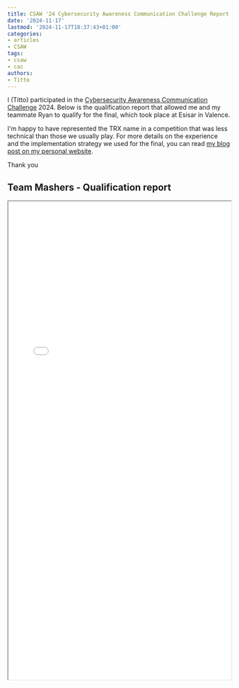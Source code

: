 ```yaml
---
title: CSAW '24 Cybersecurity Awareness Communication Challenge Report
date: '2024-11-17'
lastmod: '2024-11-17T18:37:43+01:00'
categories:
- articles
- CSAW
tags:
- csaw
- cac
authors:
- Titto
---
```


<style>
    .responsive-wrap iframe { max-width: 100%;}
</style>

I (Titto) participated in the [Cybersecurity Awareness Communication Challenge](https://esisar.grenoble-inp.fr/fr/recherche/cybersecurity-awareness-communication-challenge-cac%c2%b2) 2024. Below is the qualification report that allowed me and my teammate Ryan to qualify for the final, which took place at Esisar in Valence.

I'm happy to have represented the TRX name in a competition that was less technical than those we usually play. For more details on the experience and the implementation strategy we used for the final, you can read [my blog post on my personal website](https://tiziano-caruana.github.io/posts/blog/csaw2024/csaw_cac/).

Thank you

## Team Mashers - Qualification report

<div class="responsive-wrap">
    <iframe src="/csaw24/CSAW_CAC_website.pdf" width="100%" height="1080"></iframe>
</div>
